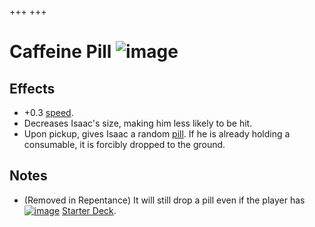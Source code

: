+++
+++

 # Caffeine Pill ![image](/image/Caffeine_Pill.png) 

Effects
---------


* +0.3 [speed](/wiki/Speed "Speed").
* Decreases Isaac's size, making him less likely to be hit.
* Upon pickup, gives Isaac a random [pill](/wiki/Pill "Pill"). If he is already holding a consumable, it is forcibly dropped to the ground.


Notes
-------


* (Removed in Repentance) It will still drop a pill even if the player has [![image](/image/Starter_Deck.png)](/wiki/Starter_Deck "Starter Deck") [Starter Deck](/wiki/Starter_Deck "Starter Deck").


